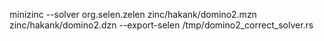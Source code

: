 minizinc --solver org.selen.zelen zinc/hakank/domino2.mzn zinc/hakank/domino2.dzn --export-selen /tmp/domino2_correct_solver.rs
